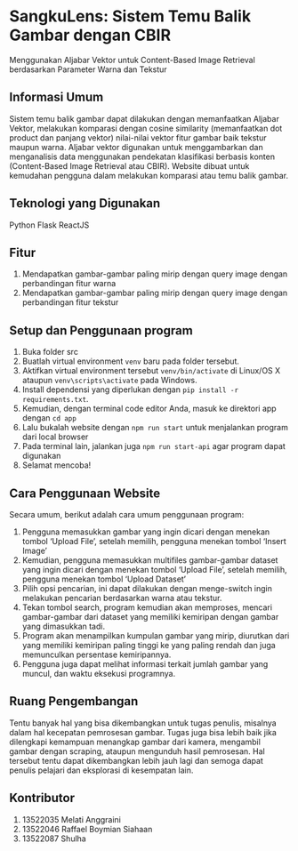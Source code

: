 # SangkuLens: Sistem Temu Balik Gambar dengan CBIR
Menggunakan Aljabar Vektor untuk Content-Based Image Retrieval berdasarkan Parameter Warna dan Tekstur

##  Informasi Umum
Sistem temu balik gambar dapat dilakukan dengan  memanfaatkan Aljabar Vektor, melakukan komparasi dengan cosine similarity (memanfaatkan dot product dan panjang vektor) nilai-nilai vektor fitur gambar baik tekstur maupun warna. Aljabar vektor digunakan untuk menggambarkan dan menganalisis data menggunakan pendekatan klasifikasi berbasis konten (Content-Based Image Retrieval atau CBIR). Website dibuat untuk kemudahan pengguna dalam melakukan komparasi atau temu balik gambar.

## Teknologi yang Digunakan
Python
Flask
ReactJS

## Fitur
1. Mendapatkan gambar-gambar paling mirip dengan query image dengan perbandingan fitur warna
2. Mendapatkan gambar-gambar paling mirip dengan query image dengan perbandingan fitur tekstur

## Setup dan Penggunaan program
1. Buka folder src
2. Buatlah virtual environment `venv` baru pada folder tersebut.
3. Aktifkan virtual environment tersebut `venv/bin/activate` di Linux/OS X ataupun `venv\scripts\activate` pada Windows.
4. Install dependensi yang diperlukan dengan `pip install -r requirements.txt`.
5. Kemudian, dengan terminal code editor Anda, masuk ke direktori app dengan `cd app`
6. Lalu bukalah website dengan `npm run start` untuk menjalankan program dari local browser
7. Pada terminal lain, jalankan juga  `npm run start-api` agar program dapat digunakan
8. Selamat mencoba!
   
## Cara Penggunaan Website
Secara umum, berikut adalah cara umum penggunaan program:
1. Pengguna memasukkan gambar yang ingin dicari dengan menekan tombol ‘Upload File’, setelah memilih, pengguna menekan tombol ‘Insert Image’
2. Kemudian, pengguna memasukkan multifiles gambar-gambar dataset yang ingin dicari dengan menekan tombol ‘Upload File’, setelah memilih, pengguna menekan tombol ‘Upload Dataset’
3. Pilih opsi pencarian, ini dapat dilakukan dengan menge-switch ingin melakukan pencarian berdasarkan warna atau tekstur.
4. Tekan tombol search, program kemudian akan memproses, mencari gambar-gambar dari dataset yang memiliki kemiripan dengan gambar yang dimasukkan tadi.
5. Program akan menampilkan kumpulan gambar yang mirip, diurutkan dari yang memiliki kemiripan paling tinggi ke yang paling rendah dan juga memunculkan persentase kemiripannya. 
6. Pengguna juga dapat melihat informasi terkait jumlah gambar yang muncul, dan waktu eksekusi programnya.

## Ruang Pengembangan
Tentu banyak hal yang bisa dikembangkan untuk tugas penulis, misalnya dalam hal kecepatan pemrosesan gambar. Tugas juga bisa lebih baik jika dilengkapi kemampuan menangkap gambar dari kamera, mengambil gambar dengan scraping, ataupun mengunduh hasil pemrosesan. Hal tersebut tentu dapat dikembangkan lebih jauh lagi dan semoga dapat penulis pelajari dan eksplorasi di kesempatan lain.

## Kontributor
1. 13522035 Melati Anggraini
2. 13522046 Raffael Boymian Siahaan
3. 13522087 Shulha
